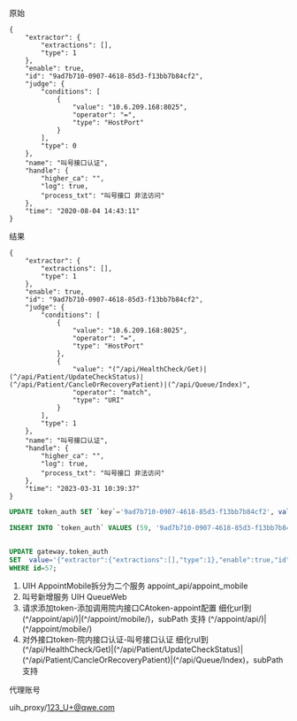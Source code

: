 



原始

```
{
	"extractor": {
		"extractions": [],
		"type": 1
	},
	"enable": true,
	"id": "9ad7b710-0907-4618-85d3-f13bb7b84cf2",
	"judge": {
		"conditions": [
			{
				"value": "10.6.209.168:8025",
				"operator": "=",
				"type": "HostPort"
			}
		],
		"type": 0
	},
	"name": "叫号接口认证",
	"handle": {
		"higher_ca": "",
		"log": true,
		"process_txt": "叫号接口 非法访问"
	},
	"time": "2020-08-04 14:43:11"
}
```



结果

```
{
	"extractor": {
		"extractions": [],
		"type": 1
	},
	"enable": true,
	"id": "9ad7b710-0907-4618-85d3-f13bb7b84cf2",
	"judge": {
		"conditions": [
			{
				"value": "10.6.209.168:8025",
				"operator": "=",
				"type": "HostPort"
			},
			{
				"value": "(^/api/HealthCheck/Get)|(^/api/Patient/UpdateCheckStatus)|(^/api/Patient/CancleOrRecoveryPatient)|(^/api/Queue/Index)",
				"operator": "match",
				"type": "URI"
			}
		],
		"type": 1
	},
	"name": "叫号接口认证",
	"handle": {
		"higher_ca": "",
		"log": true,
		"process_txt": "叫号接口 非法访问"
	},
	"time": "2023-03-31 10:39:37"
}

```



```sql
UPDATE token_auth SET `key`='9ad7b710-0907-4618-85d3-f13bb7b84cf2', value='{"extractor":{"extractions":[],"type":1},"enable":true,"id":"9ad7b710-0907-4618-85d3-f13bb7b84cf2","judge":{"conditions":[{"value":"10.6.209.168:8025","operator":"=","type":"HostPort"},{"value":"(^\\/api\\/HealthCheck\\/Get)|(^\\/api\\/Patient\\/UpdateCheckStatus)|(^\\/api\\/Patient\\/CancleOrRecoveryPatient)|(^\\/api\\/Queue\\/Index)","operator":"match","type":"URI"}],"type":1},"name":"叫号接口认证","handle":{"higher_ca":"","log":true,"process_txt":"叫号接口 非法访问"},"time":"2023-03-31 10:39:37"}', `type`='rule', op_time='2023-03-31 10:39:37' WHERE id=57;

INSERT INTO `token_auth` VALUES (59, '9ad7b710-0907-4618-85d3-f13bb7b84cf211', '{\"extractor\":{\"extractions\":[],\"type\":1},\"enable\":true,\"id\":\"9ad7b710-0907-4618-85d3-f13bb7b84cf2\",\"judge\":{\"conditions\":[{\"value\":\"10.6.209.168:8025\",\"operator\":\"=\",\"type\":\"HostPort\"}],\"type\":0},\"name\":\"叫号接口认证\",\"handle\":{\"higher_ca\":\"\",\"log\":true,\"process_txt\":\"叫号接口 非法访问\"},\"time\":\"2020-08-04 14:43:11\"}', 'rule', '2020-08-04 14:43:11');


UPDATE gateway.token_auth
SET  value='{"extractor":{"extractions":[],"type":1},"enable":true,"id":"9ad7b710-0907-4618-85d3-f13bb7b84cf2","judge":{"conditions":[{"value":"10.6.209.168:8025","operator":"=","type":"HostPort"}],"type":0},"name":"叫号接口认证","handle":{"higher_ca":"","log":true,"process_txt":"叫号接口 非法访问"},"time":"2020-08-04 14:43:11"}', `type`='rule', op_time='2020-08-04 14:43:11'
WHERE id=57;

```



1. UIH AppointMobile拆分为二个服务 appoint_api/appoint_mobile
2. 叫号新增服务 UIH QueueWeb
3. 请求添加token-添加调用院内接口CAtoken-appoint配置 细化url到 (^/appoint/api/)|(^/appoint/mobile/)，subPath 支持 (^/appoint/api/)|(^/appoint/mobile/)
4. 对外接口token-院内接口认证-叫号接口认证 细化rul到(^/api/HealthCheck/Get)|(^/api/Patient/UpdateCheckStatus)|(^/api/Patient/CancleOrRecoveryPatient)|(^/api/Queue/Index)，subPath支持
   





代理账号

uih_proxy/123_U+@qwe.com